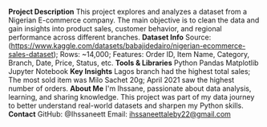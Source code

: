 **Project Description**
This project explores and analyzes a dataset from a Nigerian E-commerce company. The main objective is to clean the data and gain insights into product sales, customer behavior, and regional performance across different branches.
**Dataset Info**
Source: (https://www.kaggle.com/datasets/babajidedairo/nigerian-ecommerce-sales-dataset);
Rows: ~14,000;
Features: Order ID, Item Name, Category, Branch, Date, Price, Status, etc.
**Tools & Libraries**
Python
Pandas
Matplotlib
Jupyter Notebook
**Key Insights**
Lagos branch had the highest total sales;
The most sold item was Milo Sachet 20g;
April 2021 saw the highest number of orders.
**About Me**
I'm Ihssane, passionate about data analysis, learning, and sharing knowledge. This project was part of my data journey to better understand real-world datasets and sharpen my Python skills.
**Contact**
GitHub: @Ihssaneett
Email: ihssaneettaleby22@gmail.com
